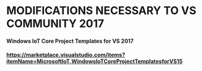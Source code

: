 # MODIFICATIONS NECESSARY TO VS COMMUNITY 2017


#### Windows IoT Core Project Templates for VS 2017
#### https://marketplace.visualstudio.com/items?itemName=MicrosoftIoT.WindowsIoTCoreProjectTemplatesforVS15
